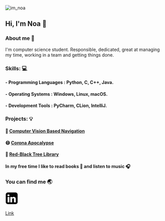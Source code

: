 ![im_noa](https://user-images.githubusercontent.com/67865617/153424541-7b5d2237-1ca6-4ed4-9d87-774857934d30.gif)


## Hi, I'm Noa :wave:


### About me :pushpin:
I'm computer science student.
Responsible, dedicated, great at managing my time, working in a team and getting things done.

### Skills: :computer:
#### - **Programming Languages :** Python, C, C++, Java.
#### - **Operating Systems :** Windows, Linux, macOS.
#### - **Development Tools :**  PyCharm, CLion, IntelliJ.


### Projects: :bulb:
#### :car: [Computer Vision Based Navigation](https://github.com/udidolinski/CVBN)

#### :mask: [Corona Apocalypse](https://github.com/noamoalem/CoronaApocalypse)

#### :deciduous_tree: [Red-Black Tree Library](https://github.com/noamoalem/RBTree)

#### In my free time I like to read books :closed_book: and listen to music :headphones:



### You can find me :earth_asia:
<a href="https://www.linkedin.com/in/noa-moalem-bb0750202/" target="_blank" rel="noopener">
<img src="Images/linkedin_icon.png" width="40" height="41" /></a>

<a href="https://www.linkedin.com/in/noa-moalem-bb0750202/" target="_blank" rel="noopener">Link</a>
